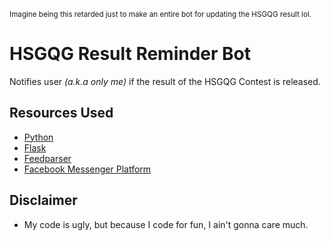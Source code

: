 <sub>Imagine being this retarded just to make an entire bot for updating the HSGQG result lol.</sub>

# HSGQG Result Reminder Bot

Notifies user _(a.k.a only me)_ if the result of the HSGQG Contest is released.

## Resources Used

- [Python](https://www.python.org/)
- [Flask](https://flask.palletsprojects.com/en/2.0.x/)
- [Feedparser](https://pypi.org/project/feedparser/)
- [Facebook Messenger Platform](https://developers.facebook.com/docs/messenger-platform/introduction)

## Disclaimer

- My code is ugly, but because I code for fun, I ain't gonna care much.
